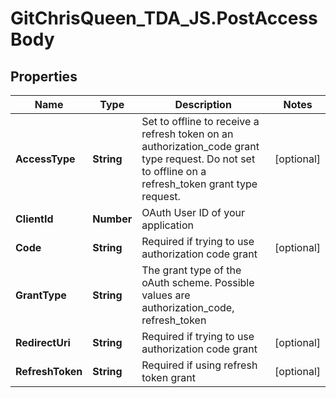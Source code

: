 # GitChrisQueen_TDA_JS.PostAccessBody

## Properties
Name | Type | Description | Notes
------------ | ------------- | ------------- | -------------
**AccessType** | **String** | Set to offline to receive a refresh token on an authorization_code grant type request. Do not set to offline on a refresh_token grant type request. | [optional] 
**ClientId** | **Number** | OAuth User ID of your application | 
**Code** | **String** | Required if trying to use authorization code grant | [optional] 
**GrantType** | **String** | The grant type of the oAuth scheme. Possible values are authorization_code, refresh_token | 
**RedirectUri** | **String** | Required if trying to use authorization code grant | [optional] 
**RefreshToken** | **String** | Required if using refresh token grant | [optional] 


